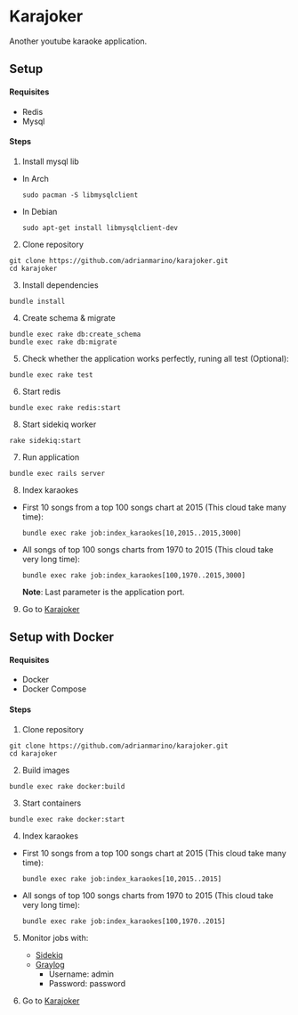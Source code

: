 # Karajoker
Another youtube karaoke application.

## Setup

#### Requisites
 * Redis
 * Mysql

#### Steps

1. Install mysql lib
  * In Arch

	   ```
	   sudo pacman -S libmysqlclient
	   ```
  * In Debian

	   ```
	   sudo apt-get install libmysqlclient-dev
	   ```
2. Clone repository

 ```
 git clone https://github.com/adrianmarino/karajoker.git
 cd karajoker
 ```

3. Install dependencies

 ```
 bundle install
 ```
4. Create schema & migrate

 ```
 bundle exec rake db:create_schema
 bundle exec rake db:migrate
 ```
5. Check whether the application works perfectly, runing all test (Optional):

 ```
 bundle exec rake test
 ```
6. Start redis

 ```
 bundle exec rake redis:start
 ```
8. Start sidekiq worker

 ```
 rake sidekiq:start
 ```
7. Run application

 ```
 bundle exec rails server
 ```
8. Index karaokes
  * First 10 songs from a top 100 songs chart at 2015 (This cloud take many time):

	   ```
	   bundle exec rake job:index_karaokes[10,2015..2015,3000]
	   ```
  * All songs of top 100 songs charts from 1970 to 2015 (This cloud take very long time):

	   ```
	   bundle exec rake job:index_karaokes[100,1970..2015,3000]
	   ```

    **Note**: Last parameter is the application port.

9. Go to [Karajoker](http://localhost:3000)

## Setup with Docker

#### Requisites
* Docker
* Docker Compose

#### Steps

1. Clone repository

 ```
 git clone https://github.com/adrianmarino/karajoker.git
 cd karajoker
 ```
2. Build images

 ```
 bundle exec rake docker:build
 ```
3. Start containers

 ```
 bundle exec rake docker:start
 ```
4. Index karaokes
  * First 10 songs from a top 100 songs chart at 2015 (This cloud take many time):

	   ```
	   bundle exec rake job:index_karaokes[10,2015..2015]
	   ```
  * All songs of top 100 songs charts from 1970 to 2015 (This cloud take very long time):

	   ```
	   bundle exec rake job:index_karaokes[100,1970..2015]
	   ```
5. Monitor jobs with:
	* [Sidekiq](http://localhost:8081/sidekiq)
	* [Graylog](http://localhost:9090)
		* Username: admin
		* Password: password

6. Go to [Karajoker](http://localhost:8081)
